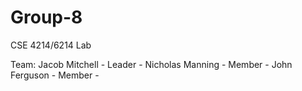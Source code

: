 # Group-8
CSE 4214/6214 Lab

Team:
Jacob Mitchell - Leader - 
Nicholas Manning - Member - 
John Ferguson - Member - 
